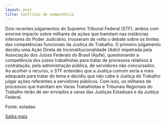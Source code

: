 ```yaml
---
layout: post
title: Conflitos de competência
---
```

<p>Dois recentes julgamentos do Supremo Tribunal Federal (STF), ambos com enorme impacto sobre milhares de ações que tramitam nas instâncias inferiores do Poder Judiciário, trouxeram de volta o debate sobre os limites das competências funcionais da Justiça do Trabalho. O primeiro julgamento decidiu uma Ação Direta de Inconstitucionalidade (Adin) impetrada pela Associação dos Juízes Federais do Brasil (Ajufe), questionando a competência dos juízes trabalhistas para tratar de processos relativos à contratação, pela administração pública, de servidores não concursados. Ao acolher o recurso, o STF entendeu que a Justiça comum seria a mais adequada para tratar do tema e decidiu que não cabe à Justiça do Trabalho julgar ações referentes a servidores públicos. Com isso, os milhares de processos que tramitam em Varas Trabalhistas e Tribunais Regionais do Trabalho terão de ser enviados a varas das Justiças Estaduais e da Justiça Federal.</p><p>Fonte: estadao</p><p><a href="http://www.estadao.com.br/estadaodehoje/20090608/not_imp383913,0.php" target="_blank">Saiba mais </a></p>
